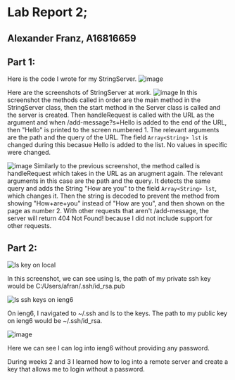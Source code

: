# Lab Report 2;
## Alexander Franz, A16816659

## Part 1:

Here is the code I wrote for my StringServer.
![image](https://github.com/alex-franz/cse15l-lab-reports/assets/146875191/98b8e24f-990c-4283-9e69-d83ed47c4ce2)

Here are the screenshots of StringServer at work. 
![image](https://github.com/alex-franz/cse15l-lab-reports/assets/146875191/85d82666-b08f-4151-a2ba-d99ed8cbbce5)
In this screenshot the methods called in order are the main method in the StringServer class, then the start method in the Server class is called and the server is created. Then handleRequest is called with the URL as the argument and when /add-message?s=Hello is added to the end of the URL, then "Hello" is printed to the screen numbered 1. The relevant arguments are the path and the query of the URL. The field `Array<String> lst` is changed during this becasue Hello is added to the list. No values in specific were changed.

![image](https://github.com/alex-franz/cse15l-lab-reports/assets/146875191/3498268f-3371-47af-84f8-e882fb9dbf3c)
Similarly to the previous screenshot, the method called is handleRequest which takes in the URL as an arugment again. The relevant arguments in this case are the path and the query. It detects the same query and adds the String "How are you" 
to the field `Array<String> lst`, which changes it. Then the string is decoded to prevent the method from showing "How+are+you" 
instead of "How are you", and then shown on the page as number 2. With other requests that aren't /add-message, the server will return 404 Not Found! because I did not include support for other requests.  

## Part 2:




![ls key on local](https://github.com/alex-franz/cse15l-lab-reports/assets/146875191/f5a04613-1cf0-4e3e-bae1-f0130d9e9d16)


In this screenshot, we can see using ls, the path of my private ssh key would be C:/Users/afran/.ssh/id_rsa.pub

![ls ssh keys on ieng6](https://github.com/alex-franz/cse15l-lab-reports/assets/146875191/d67462f8-c758-4b05-a996-af4de0f83aa7)


On ieng6, I navigated to ~/.ssh and ls to the keys. The path to my public key on ieng6 would be ~/.ssh/id_rsa. 

![image](https://github.com/alex-franz/cse15l-lab-reports/assets/146875191/67e9772e-2650-4ced-8b26-3c6aba859205)

Here we can see I can log into ieng6 without providing any password. 

During weeks 2 and 3 I learned how to log into a remote server and create a key that allows me to login without a password.

